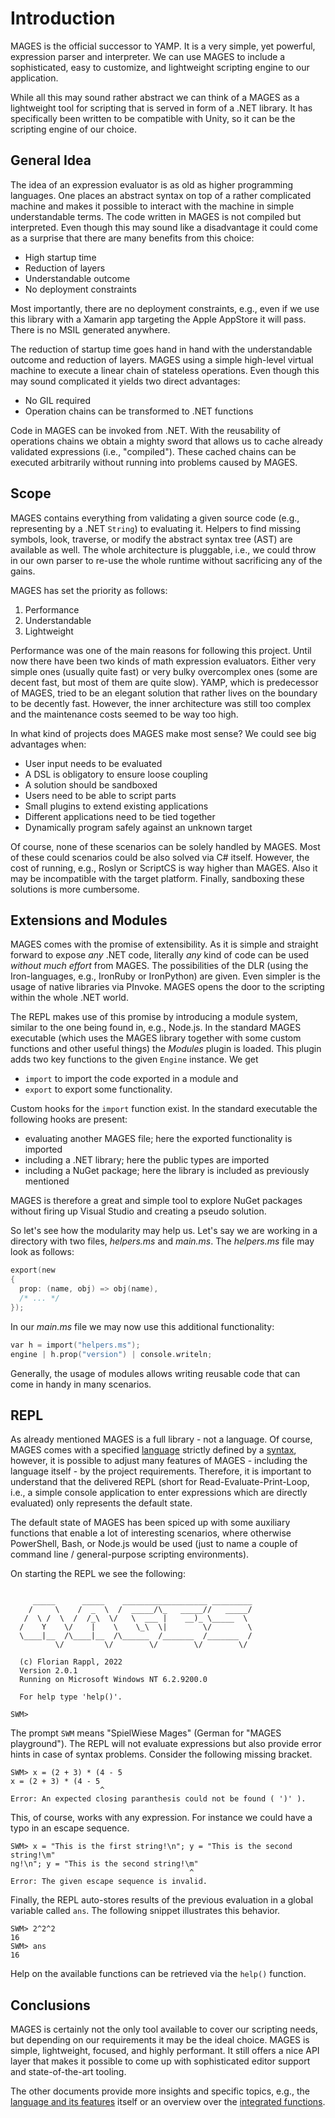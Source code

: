 # Introduction

MAGES is the official successor to YAMP. It is a very simple, yet powerful, expression parser and interpreter. We can use MAGES to include a sophisticated, easy to customize, and lightweight scripting engine to our application.

While all this may sound rather abstract we can think of a MAGES as a lightweight tool for scripting that is served in form of a .NET library. It has specifically been written to be compatible with Unity, so it can be the scripting engine of our choice.

## General Idea

The idea of an expression evaluator is as old as higher programming languages. One places an abstract syntax on top of a rather complicated machine and makes it possible to interact with the machine in simple understandable terms. The code written in MAGES is not compiled but interpreted. Even though this may sound like a disadvantage it could come as a surprise that there are many benefits from this choice:

- High startup time
- Reduction of layers
- Understandable outcome
- No deployment constraints

Most importantly, there are no deployment constraints, e.g., even if we use this library with a Xamarin app targeting the Apple AppStore it will pass. There is no MSIL generated anywhere.

The reduction of startup time goes hand in hand with the understandable outcome and reduction of layers. MAGES using a simple high-level virtual machine to execute a linear chain of stateless operations. Even though this may sound complicated it yields two direct advantages:

- No GIL required
- Operation chains can be transformed to .NET functions

Code in MAGES can be invoked from .NET. With the reusability of operations chains we obtain a mighty sword that allows us to cache already validated expressions (i.e., "compiled"). These cached chains can be executed arbitrarily without running into problems caused by MAGES.

## Scope

MAGES contains everything from validating a given source code (e.g., representing by a .NET `String`) to evaluating it. Helpers to find missing symbols, look, traverse, or modify the abstract syntax tree (AST) are available as well. The whole architecture is pluggable, i.e., we could throw in our own parser to re-use the whole runtime without sacrificing any of the gains.

MAGES has set the priority as follows:

1. Performance
2. Understandable
3. Lightweight

Performance was one of the main reasons for following this project. Until now there have been two kinds of math expression evaluators. Either very simple ones (usually quite fast) or very bulky overcomplex ones (some are decent fast, but most of them are quite slow). YAMP, which is predecessor of MAGES, tried to be an elegant solution that rather lives on the boundary to be decently fast. However, the inner architecture was still too complex and the maintenance costs seemed to be way too high.

In what kind of projects does MAGES make most sense? We could see big advantages when:

- User input needs to be evaluated
- A DSL is obligatory to ensure loose coupling
- A solution should be sandboxed
- Users need to be able to script parts
- Small plugins to extend existing applications
- Different applications need to be tied together
- Dynamically program safely against an unknown target

Of course, none of these scenarios can be solely handled by MAGES. Most of these could scenarios could be also solved via C# itself. However, the cost of running, e.g., Roslyn or ScriptCS is way higher than MAGES. Also it may be incompatible with the target platform. Finally, sandboxing these solutions is more cumbersome.

## Extensions and Modules

MAGES comes with the promise of extensibility. As it is simple and straight forward to expose *any* .NET code, literally *any* kind of code can be used *without much effort* from MAGES. The possibilities of the DLR (using the Iron-languages, e.g., IronRuby or IronPython) are given. Even simpler is the usage of native libraries via PInvoke. MAGES opens the door to the scripting within the whole .NET world.

The REPL makes use of this promise by introducing a module system, similar to the one being found in, e.g., Node.js. In the standard MAGES executable (which uses the MAGES library together with some custom functions and other useful things) the *Modules* plugin is loaded. This plugin adds two key functions to the given `Engine` instance. We get

- `import` to import the code exported in a module and
- `export` to export some functionality.

Custom hooks for the `import` function exist. In the standard executable the following hooks are present:

- evaluating another MAGES file; here the exported functionality is imported
- including a .NET library; here the public types are imported
- including a NuGet package; here the library is included as previously mentioned

MAGES is therefore a great and simple tool to explore NuGet packages without firing up Visual Studio and creating a pseudo solution.

So let's see how the modularity may help us. Let's say we are working in a directory with two files, *helpers.ms* and *main.ms*. The *helpers.ms* file may look as follows:

```C
export(new 
{
  prop: (name, obj) => obj(name),
  /* ... */
});
```

In our *main.ms* file we may now use this additional functionality:

```C
var h = import("helpers.ms");
engine | h.prop("version") | console.writeln;
```

Generally, the usage of modules allows writing reusable code that can come in handy in many scenarios.

## REPL

As already mentioned MAGES is a full library - not a language. Of course, MAGES comes with a specified [language](language.md) strictly defined by a [syntax](syntax.md), however, it is possible to adjust many features of MAGES - including the language itself - by the project requirements. Therefore, it is important to understand that the delivered REPL (short for Read-Evaluate-Print-Loop, i.e., a simple console application to enter expressions which are directly evaluated) only represents the default state.

The default state of MAGES has been spiced up with some auxiliary functions that enable a lot of interesting scenarios, where otherwise PowerShell, Bash, or Node.js would be used (just to name a couple of command line / general-purpose scripting environments).

On starting the REPL we see the following:

```plain

     _____      _____    ___________________ _________
    /     \    /  _  \  /  _____/\_   _____//   _____/
   /  \ /  \  /  /_\  \/   \  ___ |    __)_ \_____  \
  /    Y    \/    |    \    \_\  \|        \/        \
  \____|__  /\____|__  /\______  /_______  /_______  /
          \/         \/        \/        \/        \/

  (c) Florian Rappl, 2022
  Version 2.0.1
  Running on Microsoft Windows NT 6.2.9200.0

  For help type 'help()'.

SWM>
```

The prompt `SWM` means "SpielWiese Mages" (German for "MAGES playground"). The REPL will not evaluate expressions but also provide error hints in case of syntax problems. Consider the following missing bracket.

```plain
SWM> x = (2 + 3) * (4 - 5
x = (2 + 3) * (4 - 5
                    ^
Error: An expected closing paranthesis could not be found ( ')' ).
```

This, of course, works with any expression. For instance we could have a typo in an escape sequence.

```plain
SWM> x = "This is the first string!\n"; y = "This is the second string!\m"
ng!\n"; y = "This is the second string!\m"
                                        ^
Error: The given escape sequence is invalid.
```

Finally, the REPL auto-stores results of the previous evaluation in a global variable called `ans`. The following snippet illustrates this behavior.

```plain
SWM> 2^2^2
16
SWM> ans
16
```

Help on the available functions can be retrieved via the `help()` function.

## Conclusions

MAGES is certainly not the only tool available to cover our scripting needs, but depending on our requirements it may be the ideal choice. MAGES is simple, lightweight, focused, and highly performant. It still offers a nice API layer that makes it possible to come up with sophisticated editor support and state-of-the-art tooling.

The other documents provide more insights and specific topics, e.g., the [language and its features](language.md) itself or an overview over the [integrated functions](functions.md).
